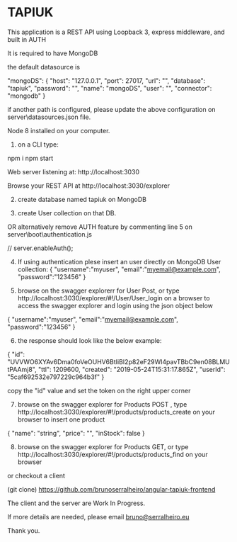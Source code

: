 # TAPIUK



This application is a REST API using Loopback 3, express middleware, and built in  AUTH

It is required to have MongoDB

the default datasource is

"mongoDS": {
    "host": "127.0.0.1",
    "port": 27017,
    "url": "",
    "database": "tapiuk",
    "password": "",
    "name": "mongoDS",
    "user": "",
    "connector": "mongodb"
  }

  if another path is configured, please update the above configuration on server\datasources.json file.

 Node 8 installed on your computer.



1. on a CLI type:

npm i
npm start


Web server listening at: http://localhost:3030

Browse your REST API at http://localhost:3030/explorer





2. create  database named tapiuk on MongoDB


3. create User collection on that DB.

OR alternatively  remove AUTH feature by commenting line 5 on server\boot\authentication.js

// server.enableAuth();


4. If using authentication plese insert an user directly on MongoDB User collection:
{
  "username":"myuser",
  "email":"myemail@example.com",
  "password":"123456"
}



5. browse on the swagger explorerr for User Post, or type  http://localhost:3030/explorer/#!/User/User_login on a browser to access the swagger explorer and login using the json object below

{
  "username":"myuser",
  "email":"myemail@example.com",
  "password":"123456"
}


6. the response should look like the below example:

{
  "id": "UVVWO6XYAv6Dma0foVeOUHV6BtIiBI2p82eF29Wl4pavTBbC9en08BLMUtPAAmj8",
  "ttl": 1209600,
  "created": "2019-05-24T15:31:17.865Z",
  "userId": "5caf692532e797229c964b3f"
}

copy  the "id" value and set the token on the right upper corner



7. browse on the swagger explorer for Products POST , type http://localhost:3030/explorer/#!/products/products_create on your browser to insert one product


  {
    "name": "string",
    "price": "",
    "inStock": false
  }




8. browse on the swagger explorer for Products GET, or type http://localhost:3030/explorer/#!/products/products_find on your browser


or checkout a client

(git clone) https://github.com/brunoserralheiro/angular-tapiuk-frontend



The client and the server are Work In Progress.

If more details are needed, please email bruno@serralheiro.eu

Thank you.


